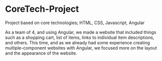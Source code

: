 # CoreTech-Project
Project based on core technologies; HTML, CSS, Javascript, Angular


As a team of 4, and using Angular, we made a website that included things such as a shopping cart, list of items, links to individual item descriptions, and others.
This time, and as we already had some experience creating multiple-component websites with Angular, we focused more on the layout and the appearance of the website.
